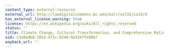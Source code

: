```yaml
---
content_type: external-resource
external_url: http://lawdigitalcommons.bc.edu/ealr/vol31/iss3/4
has_external_license_warning: true
license: https://en.wikipedia.org/wiki/All_rights_reserved
status: ''
title: Climate Change, Cultural Transformation, and Comprehensive Rationality
uid: c3a9e4b8-2014-471c-8240-9a3347fe90b7
wayback_url: ''
---
```

